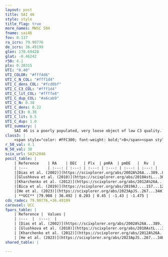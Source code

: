 ```yaml
---
layout: post
title: SAI 46
style: style
title_flag: true
more_names: MWSC 504
fname: sai46
fov: 0.137
ra_icrs: 79.90776
de_icrs: 36.49199
glon: 170.69428
glat: -0.46242
r50: 4.1
plx: 0.20315
UTI: "0.40"
UTI_COLOR: "#fff4d6"
UTI_C_N_COL: "#fff1d4"
UTI_C_dens_COL: "#fcd0bf"
UTI_C_C3_COL: "#fff1d4"
UTI_C_lit_COL: "#ffffe8"
UTI_C_dup_COL: "#a6cab9"
UTI_C_N: 0.38
UTI_C_dens: 0.22
UTI_C_C3: 0.38
UTI_C_lit: 0.5
UTI_C_dup: 1.0
UTI_summary: |
    SAI 46 is a poorly populated, very loose object of low C3 quality. It is moderately studied in the literature.
class3: |
    <span style="color: #FFC300; font-weight: bold;">B</span><span style="color: red; font-weight: bold;">C</span>
r_50_val: 4.1
N_50_val: 38
scix_url: SAI%2046
posit_table: |
    | Reference    | RA    | DEC   | Plx  | pmRA  | pmDE   |  Rv  |
    | :---         | :---: | :---: | :---: | :---: | :---: | :---: |
    |[Dias et al. (2002)](https://scixplorer.org/abs/2002A%26A...389..871D) | 79.904 | 36.509 | -- | -1.27 | -8.97 | -- |
    |[Glushkova et al. (2010)](https://scixplorer.org/abs/2010AstL...36...75G) | 79.904 | 36.509 | -- | -- | -- | -- |
    |[Kharchenko et al. (2012)](https://scixplorer.org/abs/2012A%26A...543A.156K) | 79.912 | 36.5 | -- | -0.91 | -7.4 | -- |
    |[Bica et al. (2019)](https://scixplorer.org/abs/2019AJ....157...12B) | 79.909 | 36.506 | -- | -- | -- | -- |
    |[He et al. (2023)](https://scixplorer.org/abs/2023ApJS..267...34H) | 79.906 | 36.494 | 0.184 | 0.736 | -1.545 | -- |
    | **UCC** |79.908 | 36.492 | 0.203 | 0.45 | -1.43 | -1.475 | 
cds_radec: 79.90776,+36.49199
carousel: UCC
fpars_table: |
    | Reference |  Values |
    | :---  |  :---:  |
    | [Dias et al. (2002)](https://scixplorer.org/abs/2002A%26A...389..871D) | `E(B-V)=0.78, Dist=4290.0, Age=9.45` |
    | [Glushkova et al. (2010)](https://scixplorer.org/abs/2010AstL...36...75G) | `E(B-V)=0.78, Dm=13.16, Age=9.45` |
    | [Kharchenko et al. (2012)](https://scixplorer.org/abs/2012A%26A...543A.156K) | `e_bv=0.999, distance=5441, log_age=9.2` |
    | [He et al. (2023)](https://scixplorer.org/abs/2023ApJS..267...34H) | `A0=3.0, m-M=13.0, logA=9.2` |
shared_table: |
    
---
```

